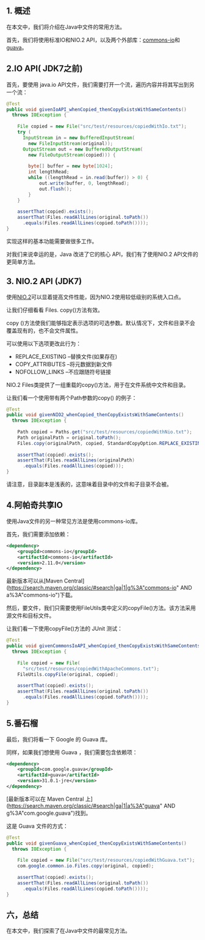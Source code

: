 ## 1. 概述

在本文中，我们将介绍在Java中文件的常用方法。

首先，我们将使用标准IO和NIO.2 API，以及两个外部库：[commons-io](https://commons.apache.org/proper/commons-io/)和[guava](https://github.com/google/guava)。

## 2.IO API( JDK7之前)

首先，要使用 java.io API文件，我们需要打开一个流，遍历内容并将其写出到另一个流：

```java
@Test
public void givenIoAPI_whenCopied_thenCopyExistsWithSameContents() 
  throws IOException {
 
    File copied = new File("src/test/resources/copiedWithIo.txt");
    try (
      InputStream in = new BufferedInputStream(
        new FileInputStream(original));
      OutputStream out = new BufferedOutputStream(
        new FileOutputStream(copied))) {
 
        byte[] buffer = new byte[1024];
        int lengthRead;
        while ((lengthRead = in.read(buffer)) > 0) {
            out.write(buffer, 0, lengthRead);
            out.flush();
        }
    }
 
    assertThat(copied).exists();
    assertThat(Files.readAllLines(original.toPath())
      .equals(Files.readAllLines(copied.toPath())));
}
```

实现这样的基本功能需要做很多工作。

对我们来说幸运的是，Java 改进了它的核心 API，我们有了使用NIO.2 API文件的更简单方法。

## 3. NIO.2 API (JDK7)

使用[NIO.2](https://www.baeldung.com/java-nio-2-file-api)可以显着提高文件性能，因为NIO.2使用较低级别的系统入口点。

让我们仔细看看 Files. copy()方法有效。

copy ()方法使我们能够指定表示选项的可选参数。默认情况下，文件和目录不会覆盖现有的，也不会文件属性。

可以使用以下选项更改此行为：

-   REPLACE_EXISTING –替换文件(如果存在)
-   COPY_ATTRIBUTES –将元数据到新文件
-   NOFOLLOW_LINKS –不应跟随符号链接

NIO.2 Files类提供了一组重载的copy()方法，用于在文件系统中文件和目录。

让我们看一个使用带有两个Path参数的copy() 的例子：

```java
@Test
public void givenNIO2_whenCopied_thenCopyExistsWithSameContents() 
  throws IOException {
 
    Path copied = Paths.get("src/test/resources/copiedWithNio.txt");
    Path originalPath = original.toPath();
    Files.copy(originalPath, copied, StandardCopyOption.REPLACE_EXISTING);
 
    assertThat(copied).exists();
    assertThat(Files.readAllLines(originalPath)
      .equals(Files.readAllLines(copied)));
}
```

请注意，目录副本是浅表的，这意味着目录中的文件和子目录不会被。

## 4.阿帕奇共享IO

使用Java文件的另一种常见方法是使用commons-io库。

首先，我们需要添加依赖：

```xml
<dependency>
    <groupId>commons-io</groupId>
    <artifactId>commons-io</artifactId>
    <version>2.11.0</version>
</dependency>
```

最新版本可以从[Maven Central](https://search.maven.org/classic/#search|ga|1|g%3A"commons-io" AND a%3A"commons-io")下载。

然后，要文件，我们只需要使用FileUtils类中定义的copyFile()方法。该方法采用源文件和目标文件。

让我们看一下使用copyFile()方法的 JUnit 测试：

```java
@Test
public void givenCommonsIoAPI_whenCopied_thenCopyExistsWithSameContents() 
  throws IOException {
    
    File copied = new File(
      "src/test/resources/copiedWithApacheCommons.txt");
    FileUtils.copyFile(original, copied);
    
    assertThat(copied).exists();
    assertThat(Files.readAllLines(original.toPath())
      .equals(Files.readAllLines(copied.toPath())));
}
```

## 5.番石榴

最后，我们将看一下 Google 的 Guava 库。

同样，如果我们想使用 Guava ，我们需要包含依赖项：

```xml
<dependency>
    <groupId>com.google.guava</groupId>
    <artifactId>guava</artifactId>
    <version>31.0.1-jre</version>
</dependency>
```

[最新版本可以在 Maven Central 上](https://search.maven.org/classic/#search|ga|1|a%3A"guava" AND g%3A"com.google.guava")找到。

这是 Guava 文件的方式：

```java
@Test
public void givenGuava_whenCopied_thenCopyExistsWithSameContents() 
  throws IOException {
 
    File copied = new File("src/test/resources/copiedWithGuava.txt");
    com.google.common.io.Files.copy(original, copied);
 
    assertThat(copied).exists();
    assertThat(Files.readAllLines(original.toPath())
      .equals(Files.readAllLines(copied.toPath())));
}
```

## 六，总结

在本文中，我们探索了在Java中文件的最常见方法。